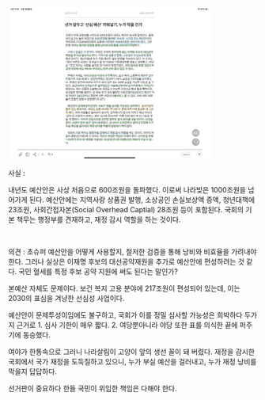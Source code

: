 <img src="./2021-11-01.png" alt="figure 3" style="zoom:40%;" />

사실 : 

내년도 예산안은 사상 처음으로 600조원을 돌파했다. 이로써 나라빚은 1000조원을 넘어가게 된다.
예산안에는 지역사랑 상품권 발행, 소상공인 손실보상액 증액, 청년대책에 23조원, 사회간접자본(Social Overhead Captial) 28조원 등이 포함된다. 
국회의 기본 책무는 행정부를 견재하고, 재정 감시 역할을 하는 것이다.

<br>

의견 :
초슈퍼 예산안을 어떻게 사용할지, 철저한 검증을 통해 낭비와 비효율을 가려내야 한다. 
그러나 실상은 이재명 후보의 대선공약재원을 추가로 예산안에 편성하려는 것 같다.
국민 혈세를 특정 후보 공약 지원에 써도 된다는 말인가?

본예산 자체도 문제이다. 보건 복지 고용 분야에 217조원이 편성되어 있는데, 이는 2030의 표심을 겨냥한 선심성 사업이다.

예산안이 문제투성이임에도 불구하고, 국회가 이를 정밀 심사할 가능성은 희박하다
두가지 근거로 1. 심사 기한이 매우 짧다. 2. 여당뿐아니라 야당 또한 표를 의식한 끝에 퍼주기에 동승했다.

여야가 한통속으로 그러니 나라살림이 고양이 앞의 생선 꼴이 돼 버렸다. 재정을 감시한 국회에서 국가 재정을 도둑질하고 있으니, 누가 부실 예산을 걸러내고, 누가 재정 낭비를 막을지 답답하다. 

선거판이 중요하다 한들 국민이 위임한 책임은 다해야 한다. 